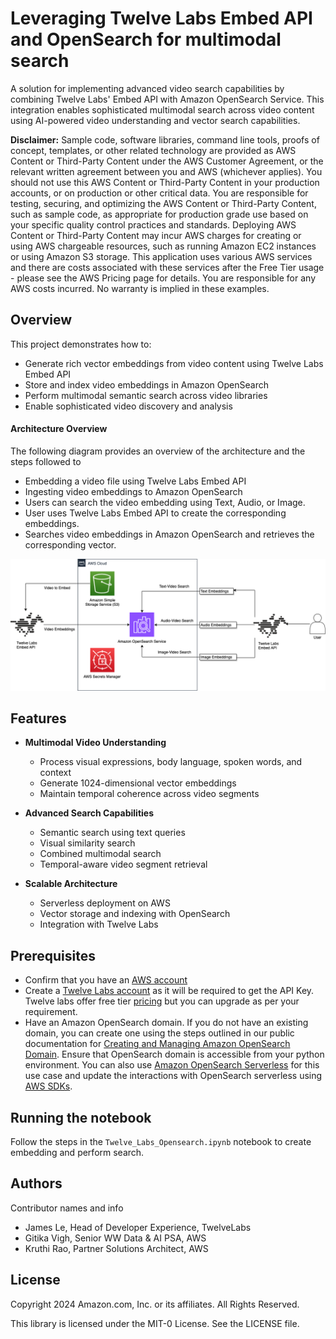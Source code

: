 # Leveraging Twelve Labs Embed API and OpenSearch for multimodal search

A solution for implementing advanced video search capabilities by combining Twelve Labs' Embed API with Amazon OpenSearch Service. This integration enables sophisticated multimodal search across video content using AI-powered video understanding and vector search capabilities.

**Disclaimer:** Sample code, software libraries, command line tools, proofs of concept, templates, or other related technology are provided as AWS Content or Third-Party Content under the AWS Customer Agreement, or the relevant written agreement between you and AWS (whichever applies). You should not use this AWS Content or Third-Party Content in your production accounts, or on production or other critical data. You are responsible for testing, securing, and optimizing the AWS Content or Third-Party Content, such as sample code, as appropriate for production grade use based on your specific quality control practices and standards. Deploying AWS Content or Third-Party Content may incur AWS charges for creating or using AWS chargeable resources, such as running Amazon EC2 instances or using Amazon S3 storage. This application uses various AWS services and there are costs associated with these services after the Free Tier usage - please see the AWS Pricing page for details. You are responsible for any AWS costs incurred. No warranty is implied in these examples.

## Overview

This project demonstrates how to:
- Generate rich vector embeddings from video content using Twelve Labs Embed API
- Store and index video embeddings in Amazon OpenSearch
- Perform multimodal semantic search across video libraries
- Enable sophisticated video discovery and analysis

#### Architecture Overview 

The following diagram provides an overview of the architecture and the steps followed to 
- Embedding a video file using Twelve Labs Embed API
- Ingesting video embeddings to Amazon OpenSearch
- Users can search the video embedding using Text, Audio, or Image.
- User uses Twelve Labs Embed API to create the corresponding embeddings.
- Searches video embeddings in Amazon OpenSearch and retrieves the corresponding vector.

![Figure 1: Architecture for Twelve Labs Embed API and Amazon OpenSearch use case](./images/twelvelabsAndOpenSearchArchitecureDiagram.png)

## Features

- **Multimodal Video Understanding**
  - Process visual expressions, body language, spoken words, and context
  - Generate 1024-dimensional vector embeddings
  - Maintain temporal coherence across video segments

- **Advanced Search Capabilities** 
  - Semantic search using text queries
  - Visual similarity search
  - Combined multimodal search
  - Temporal-aware video segment retrieval

- **Scalable Architecture**
  - Serverless deployment on AWS
  - Vector storage and indexing with OpenSearch
  - Integration with Twelve Labs

## Prerequisites
  - Confirm that you have an [AWS account](https://docs.aws.amazon.com/accounts/latest/reference/manage-acct-creating.html)
  - Create a [Twelve Labs account](https://auth.twelvelabs.io/u/signup/) as it will be required to get the API Key. Twelve labs offer free tier [pricing](https://www.twelvelabs.io/pricing) but you can upgrade as per your requirement.
  - Have an Amazon OpenSearch domain. If you do not have an existing domain, you can create one using the steps outlined in our public documentation for [Creating and Managing Amazon OpenSearch Domain](https://docs.aws.amazon.com/opensearch-service/latest/developerguide/createupdatedomains.html). Ensure that OpenSearch domain is accessible from your python environment. You can also use [Amazon OpenSearch Serverless](https://docs.aws.amazon.com/opensearch-service/latest/developerguide/serverless.html) for this use case and update the interactions with OpenSearch serverless using [AWS SDKs](https://docs.aws.amazon.com/opensearch-service/latest/developerguide/serverless-sdk.html).

## Running the notebook
Follow the steps in the `Twelve_Labs_Opensearch.ipynb` notebook to create embedding and perform search.

## Authors
Contributor names and info

  - James Le, Head of Developer Experience, TwelveLabs
  - Gitika Vigh, Senior WW Data & AI PSA, AWS
  - Kruthi Rao, Partner Solutions Architect, AWS
    
## License
Copyright 2024 Amazon.com, Inc. or its affiliates. All Rights Reserved.

This library is licensed under the MIT-0 License. See the LICENSE file.

